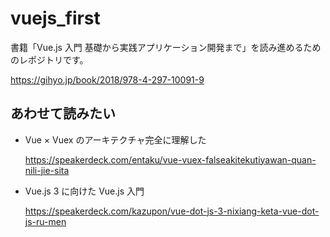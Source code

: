 # vuejs_first

書籍「Vue.js 入門 基礎から実践アプリケーション開発まで」を読み進めるためのレポジトリです。

https://gihyo.jp/book/2018/978-4-297-10091-9

## あわせて読みたい

* Vue × Vuex のアーキテクチャ完全に理解した

  https://speakerdeck.com/entaku/vue-vuex-falseakitekutiyawan-quan-nili-jie-sita

* Vue.js 3 に向けた Vue.js 入門

  https://speakerdeck.com/kazupon/vue-dot-js-3-nixiang-keta-vue-dot-js-ru-men
